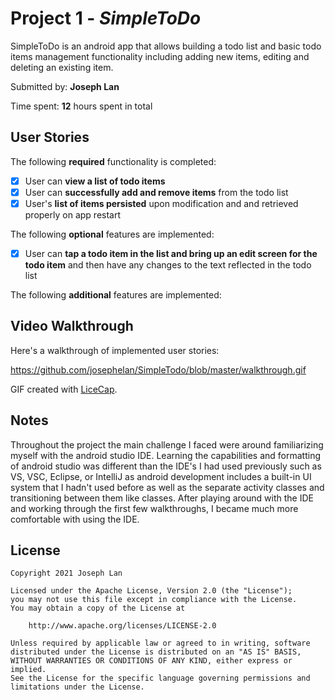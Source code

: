 # Project 1 - *SimpleToDo*

SimpleToDo is an android app that allows building a todo list and basic todo items management functionality including adding new items, editing and deleting an existing item.

Submitted by: **Joseph Lan**

Time spent: **12** hours spent in total

## User Stories

The following **required** functionality is completed:

* [X] User can **view a list of todo items**
* [X] User can **successfully add and remove items** from the todo list
* [X] User's **list of items persisted** upon modification and and retrieved properly on app restart

The following **optional** features are implemented:

* [X] User can **tap a todo item in the list and bring up an edit screen for the todo item** and then have any changes to the text reflected in the todo list

The following **additional** features are implemented:

## Video Walkthrough

Here's a walkthrough of implemented user stories:

https://github.com/josephelan/SimpleTodo/blob/master/walkthrough.gif

GIF created with [LiceCap](http://www.cockos.com/licecap/).

## Notes

  Throughout the project the main challenge I faced were around familiarizing myself with the android studio IDE. Learning the capabilities
and formatting of android studio was different than the IDE's I had used previously such as VS, VSC, Eclipse, or IntelliJ as android development
includes a built-in UI system that I hadn't used before as well as the separate activity classes and transitioning between them like classes.
After playing around with the IDE and working through the first few walkthroughs, I became much more comfortable with using the IDE.

## License

    Copyright 2021 Joseph Lan

    Licensed under the Apache License, Version 2.0 (the "License");
    you may not use this file except in compliance with the License.
    You may obtain a copy of the License at

        http://www.apache.org/licenses/LICENSE-2.0

    Unless required by applicable law or agreed to in writing, software
    distributed under the License is distributed on an "AS IS" BASIS,
    WITHOUT WARRANTIES OR CONDITIONS OF ANY KIND, either express or implied.
    See the License for the specific language governing permissions and
    limitations under the License.
